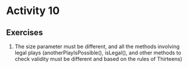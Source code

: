 # Activity 10

## Exercises

1. The size parameter must be different, and all the methods involving legal plays (anotherPlayIsPossible(), isLegal(), and other methods to check validity must be different and based on the rules of Thirteens)